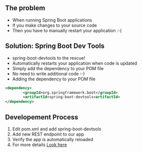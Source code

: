 ## The problem
- When running Spring Boot applications
- If you make changes to your source code
- Then you have to manually restart your application :-(

## Solution: Spring Boot Dev Tools
- spring-boot-devtools to the rescue!
- Automatically restarts your application when code is updated
- Simply add the dependency to your POM file
- No need to write additional code :-)
- Adding the dependency to your POM file

```xml
<dependency>
        <groupId>org.springframework.boot</groupId>
        <artifactId>spring-boot-devtools<artifactId>
</dependency>
```

## Developement Process
1. Edit pom.xml and add spring-boot-devtools
2. Add new REST endpoint to our app
3. Verify the app is automatically reloaded
4. For more details [Look here](www.luv2code.com/devtools-docs)

